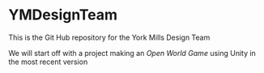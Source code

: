 # YMDesignTeam
This is the Git Hub repository for the York Mills Design Team

We will start off with a project making an *Open World Game* using Unity in the most recent version 
